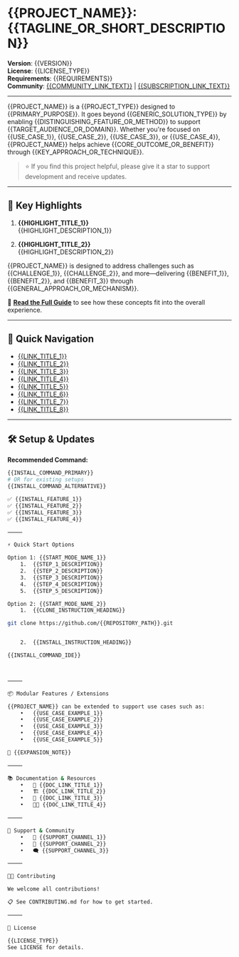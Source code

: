 # {{PROJECT_NAME}}: {{TAGLINE_OR_SHORT_DESCRIPTION}}

**Version**: {{VERSION}}  
**License**: {{LICENSE_TYPE}}  
**Requirements**: {{REQUIREMENTS}}  
**Community**: [{{COMMUNITY_LINK_TEXT}}](#) | [{{SUBSCRIPTION_LINK_TEXT}}](#)

---

{{PROJECT_NAME}} is a {{PROJECT_TYPE}} designed to {{PRIMARY_PURPOSE}}. It goes beyond {{GENERIC_SOLUTION_TYPE}} by enabling {{DISTINGUISHING_FEATURE_OR_METHOD}} to support {{TARGET_AUDIENCE_OR_DOMAIN}}. Whether you're focused on {{USE_CASE_1}}, {{USE_CASE_2}}, {{USE_CASE_3}}, or {{USE_CASE_4}}, {{PROJECT_NAME}} helps achieve {{CORE_OUTCOME_OR_BENEFIT}} through {{KEY_APPROACH_OR_TECHNIQUE}}.

> ⭐ If you find this project helpful, please give it a star to support development and receive updates.

---

## 🔑 Key Highlights

1. **{{HIGHLIGHT_TITLE_1}}**  
   {{HIGHLIGHT_DESCRIPTION_1}}

2. **{{HIGHLIGHT_TITLE_2}}**  
   {{HIGHLIGHT_DESCRIPTION_2}}

{{PROJECT_NAME}} is designed to address challenges such as {{CHALLENGE_1}}, {{CHALLENGE_2}}, and more—delivering {{BENEFIT_1}}, {{BENEFIT_2}}, and {{BENEFIT_3}} through {{GENERAL_APPROACH_OR_MECHANISM}}.

📘 [**Read the Full Guide**](#) to see how these concepts fit into the overall experience.

---

## 🧭 Quick Navigation

- [{{LINK_TITLE_1}}](#)
- [{{LINK_TITLE_2}}](#)
- [{{LINK_TITLE_3}}](#)
- [{{LINK_TITLE_4}}](#)
- [{{LINK_TITLE_5}}](#)
- [{{LINK_TITLE_6}}](#)
- [{{LINK_TITLE_7}}](#)
- [{{LINK_TITLE_8}}](#)

---

## 🛠 Setup & Updates

**Recommended Command:**

```bash
{{INSTALL_COMMAND_PRIMARY}}
# OR for existing setups
{{INSTALL_COMMAND_ALTERNATIVE}}

✅ {{INSTALL_FEATURE_1}}
✅ {{INSTALL_FEATURE_2}}
✅ {{INSTALL_FEATURE_3}}
✅ {{INSTALL_FEATURE_4}}

⸻

⚡ Quick Start Options

Option 1: {{START_MODE_NAME_1}}
	1.	{{STEP_1_DESCRIPTION}}
	2.	{{STEP_2_DESCRIPTION}}
	3.	{{STEP_3_DESCRIPTION}}
	4.	{{STEP_4_DESCRIPTION}}
	5.	{{STEP_5_DESCRIPTION}}

Option 2: {{START_MODE_NAME_2}}
	1.	{{CLONE_INSTRUCTION_HEADING}}

git clone https://github.com/{{REPOSITORY_PATH}}.git


	2.	{{INSTALL_INSTRUCTION_HEADING}}

{{INSTALL_COMMAND_IDE}}



⸻

📦 Modular Features / Extensions

{{PROJECT_NAME}} can be extended to support use cases such as:
	•	{{USE_CASE_EXAMPLE_1}}
	•	{{USE_CASE_EXAMPLE_2}}
	•	{{USE_CASE_EXAMPLE_3}}
	•	{{USE_CASE_EXAMPLE_4}}
	•	{{USE_CASE_EXAMPLE_5}}

🧩 {{EXPANSION_NOTE}}

⸻

📚 Documentation & Resources
	•	📖 {{DOC_LINK_TITLE_1}}
	•	🏗️ {{DOC_LINK_TITLE_2}}
	•	🚀 {{DOC_LINK_TITLE_3}}
	•	🧑‍💻 {{DOC_LINK_TITLE_4}}

⸻

🤝 Support & Community
	•	💬 {{SUPPORT_CHANNEL_1}}
	•	🐞 {{SUPPORT_CHANNEL_2}}
	•	🗨️ {{SUPPORT_CHANNEL_3}}

⸻

🧑‍💻 Contributing

We welcome all contributions!

📋 See CONTRIBUTING.md for how to get started.

⸻

📄 License

{{LICENSE_TYPE}}
See LICENSE for details.

